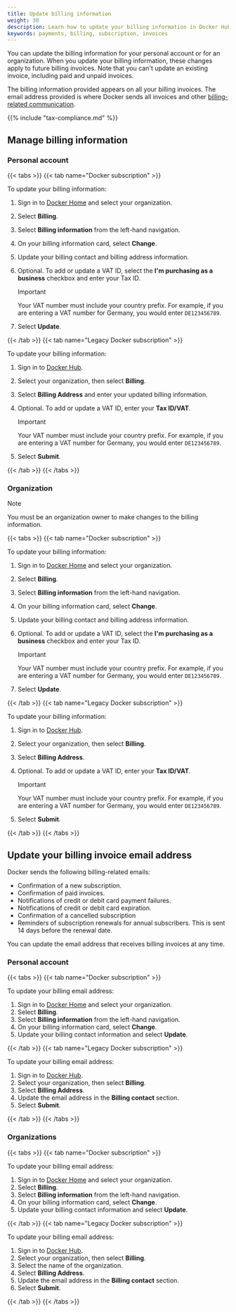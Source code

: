 ```yaml
---
title: Update billing information
weight: 30
description: Learn how to update your billing information in Docker Hub
keywords: payments, billing, subscription, invoices
---
```


You can update the billing information for your personal account or for an organization. When you update your billing information, these changes apply to future billing invoices. Note that you can't update an existing invoice, including paid and unpaid invoices.

The billing information provided appears on all your billing invoices. The email address provided is where Docker sends all invoices and other [billing-related communication](#update-your-billing-invoice-email-address).

{{% include "tax-compliance.md" %}}

## Manage billing information

### Personal account

{{< tabs >}}
{{< tab name="Docker subscription" >}}

To update your billing information:

1. Sign in to [Docker Home](https://app.docker.com/) and select your
organization.
1. Select **Billing**.
1. Select **Billing information** from the left-hand navigation.
1. On your billing information card, select **Change**.
1. Update your billing contact and billing address information.
1. Optional. To add or update a VAT ID, select the **I'm purchasing as a business** checkbox and enter your Tax ID.

    > [!IMPORTANT]
    >
    > Your VAT number must include your country prefix. For example, if you are
    entering a VAT number for Germany, you would enter `DE123456789`.

1. Select **Update**.

{{< /tab >}}
{{< tab name="Legacy Docker subscription" >}}

To update your billing information:

1. Sign in to [Docker Hub](https://hub.docker.com).
1. Select your organization, then select **Billing**.
1. Select **Billing Address** and enter your updated billing information.
1. Optional. To add or update a VAT ID, enter your **Tax ID/VAT**.

    > [!IMPORTANT]
    >
    > Your VAT number must include your country prefix. For example, if you are
    entering a VAT number for Germany, you would enter `DE123456789`.

1. Select **Submit**.

{{< /tab >}}
{{< /tabs >}}

### Organization

> [!NOTE]
>
> You must be an organization owner to make changes to the billing information.

{{< tabs >}}
{{< tab name="Docker subscription" >}}

To update your billing information:

1. Sign in to [Docker Home](https://app.docker.com/) and select your
organization.
1. Select **Billing**.
1. Select **Billing information** from the left-hand navigation.
1. On your billing information card, select **Change**.
1. Update your billing contact and billing address information.
1. Optional. To add or update a VAT ID, select the **I'm purchasing as a business** checkbox and enter your Tax ID.

    > [!IMPORTANT]
    >
    > Your VAT number must include your country prefix. For example, if you are
    entering a VAT number for Germany, you would enter `DE123456789`.

1. Select **Update**.

{{< /tab >}}
{{< tab name="Legacy Docker subscription" >}}

To update your billing information:

1. Sign in to [Docker Hub](https://hub.docker.com).
1. Select your organization, then select **Billing**.
1. Select **Billing Address**.
1. Optional. To add or update a VAT ID, enter your **Tax ID/VAT**.

    > [!IMPORTANT]
    >
    > Your VAT number must include your country prefix. For example, if you are
    entering a VAT number for Germany, you would enter `DE123456789`.

1. Select **Submit**.

{{< /tab >}}
{{< /tabs >}}

## Update your billing invoice email address

Docker sends the following billing-related emails:

- Confirmation of a new subscription.
- Confirmation of paid invoices.
- Notifications of credit or debit card payment failures.
- Notifications of credit or debit card expiration.
- Confirmation of a cancelled subscription
- Reminders of subscription renewals for annual subscribers. This is sent 14
days before the renewal date.

You can update the email address that receives billing invoices at any time.

### Personal account

{{< tabs >}}
{{< tab name="Docker subscription" >}}

To update your billing email address:

1. Sign in to [Docker Home](https://app.docker.com/) and select your
organization.
1. Select **Billing**.
1. Select **Billing information** from the left-hand navigation.
1. On your billing information card, select **Change**.
1. Update your billing contact information and select **Update**.

{{< /tab >}}
{{< tab name="Legacy Docker subscription" >}}

To update your billing email address:

1. Sign in to [Docker Hub](https://hub.docker.com).
1. Select your organization, then select **Billing**.
1. Select **Billing Address**.
1. Update the email address in the **Billing contact** section.
1. Select **Submit**.

{{< /tab >}}
{{< /tabs >}}

### Organizations

{{< tabs >}}
{{< tab name="Docker subscription" >}}

To update your billing email address:

1. Sign in to [Docker Home](https://app.docker.com/) and select
your organization.
1. Select **Billing**.
1. Select **Billing information** from the left-hand navigation.
1. On your billing information card, select **Change**.
1. Update your billing contact information and select **Update**.

{{< /tab >}}
{{< tab name="Legacy Docker subscription" >}}

To update your billing email address:

1. Sign in to [Docker Hub](https://hub.docker.com).
1. Select your organization, then select **Billing**.
1. Select the name of the organization.
1. Select **Billing Address**.
1. Update the email address in the **Billing contact** section.
1. Select **Submit**.

{{< /tab >}}
{{< /tabs >}}
